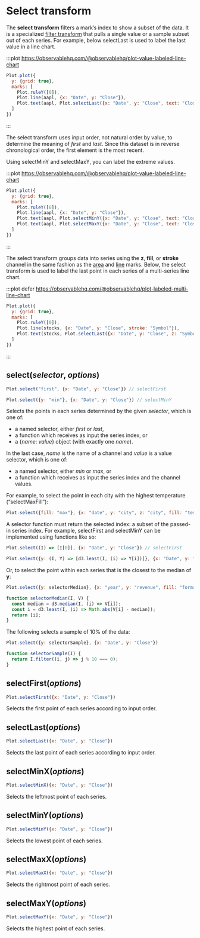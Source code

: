 <script setup>

import * as Plot from "@observablehq/plot";
import * as d3 from "d3";
import {shallowRef, onMounted} from "vue";
import aapl from "../data/aapl.ts";

const stocks = shallowRef([]);

onMounted(() => {
  Promise.all([
    d3.csv("../data/amzn.csv", d3.autoType),
    d3.csv("../data/goog.csv", d3.autoType),
    d3.csv("../data/ibm.csv", d3.autoType)
  ]).then((datas) => {
    stocks.value = d3.zip(["AAPL", "AMZN", "GOOG", "IBM"], [aapl].concat(datas)).flatMap(([Symbol, data]) => data.map((d) => ({Symbol, ...d})));
  });
});

</script>

# Select transform

The **select transform** filters a mark’s index to show a subset of the data. It is a specialized [filter transform](./filter.md) that pulls a single value or a sample subset out of each series. For example, below selectLast is used to label the last value in a line chart.

:::plot https://observablehq.com/@observablehq/plot-value-labeled-line-chart
```js
Plot.plot({
  y: {grid: true},
  marks: [
    Plot.ruleY([0]),
    Plot.line(aapl, {x: "Date", y: "Close"}),
    Plot.text(aapl, Plot.selectLast({x: "Date", y: "Close", text: "Close", frameAnchor: "bottom", dy: -6}))
  ]
})
```
:::

The select transform uses input order, not natural order by value, to determine the meaning of *first* and *last*. Since this dataset is in reverse chronological order, the first element is the most recent.

Using selectMinY and selectMaxY, you can label the extreme values.

:::plot https://observablehq.com/@observablehq/plot-value-labeled-line-chart
```js
Plot.plot({
  y: {grid: true},
  marks: [
    Plot.ruleY([0]),
    Plot.line(aapl, {x: "Date", y: "Close"}),
    Plot.text(aapl, Plot.selectMinY({x: "Date", y: "Close", text: "Close", frameAnchor: "top", dy: 6})),
    Plot.text(aapl, Plot.selectMaxY({x: "Date", y: "Close", text: "Close", frameAnchor: "bottom", dy: -6}))
  ]
})
```
:::

The select transform groups data into series using the **z**, **fill**, or **stroke** channel in the same fashion as the [area](../marks/area.md) and [line](../marks/line.md) marks. Below, the select transform is used to label the last point in each series of a multi-series line chart.

:::plot defer https://observablehq.com/@observablehq/plot-labeled-multi-line-chart
```js
Plot.plot({
  y: {grid: true},
  marks: [
    Plot.ruleY([0]),
    Plot.line(stocks, {x: "Date", y: "Close", stroke: "Symbol"}),
    Plot.text(stocks, Plot.selectLast({x: "Date", y: "Close", z: "Symbol", text: "Symbol", textAnchor: "start", dx: 3}))
  ]
})
```
:::

## select(*selector*, *options*)

```js
Plot.select("first", {x: "Date", y: "Close"}) // selectFirst
```
```js
Plot.select({y: "min"}, {x: "Date", y: "Close"}) // selectMinY
```

Selects the points in each series determined by the given *selector*, which is one of:

- a named selector, either *first* or *last*,
- a function which receives as input the series index, or
- a {*name*: *value*} object (with exactly one *name*).

In the last case, *name* is the name of a channel and *value* is a value selector, which is one of:

- a named selector, either *min* or *max*, or
- a function which receives as input the series index and the channel values.

For example, to select the point in each city with the highest temperature (“selectMaxFill”):

```js
Plot.select({fill: "max"}, {x: "date", y: "city", z: "city", fill: "temperature"})
```

A selector function must return the selected index: a subset of the passed-in series index. For example, selectFirst and selectMinY can be implemented using functions like so:

```js
Plot.select((I) => [I[0]], {x: "Date", y: "Close"}) // selectFirst
```
```js
Plot.select({y: (I, Y) => [d3.least(I, (i) => Y[i])]}, {x: "Date", y: "Close"}) // selectMinY
```

Or, to select the point within each series that is the closest to the median of **y**:

```js
Plot.select({y: selectorMedian}, {x: "year", y: "revenue", fill: "format"})
```

```js
function selectorMedian(I, V) {
  const median = d3.median(I, (i) => V[i]);
  const i = d3.least(I, (i) => Math.abs(V[i] - median));
  return [i];
}
```

The following selects a sample of 10% of the data:

```js
Plot.select({y: selectorSample}, {x: "Date", y: "Close"})
```

```js
function selectorSample(I) {
  return I.filter((i, j) => j % 10 === 0);
}
```

## selectFirst(*options*)

```js
Plot.selectFirst({x: "Date", y: "Close"})
```

Selects the first point of each series according to input order.

## selectLast(*options*)

```js
Plot.selectLast({x: "Date", y: "Close"})
```

Selects the last point of each series according to input order.

## selectMinX(*options*)

```js
Plot.selectMinX({x: "Date", y: "Close"})
```

Selects the leftmost point of each series.

## selectMinY(*options*)

```js
Plot.selectMinY({x: "Date", y: "Close"})
```

Selects the lowest point of each series.

## selectMaxX(*options*)

```js
Plot.selectMaxX({x: "Date", y: "Close"})
```

Selects the rightmost point of each series.

## selectMaxY(*options*)

```js
Plot.selectMaxY({x: "Date", y: "Close"})
```

Selects the highest point of each series.

